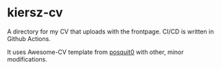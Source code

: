# kiersz-cv

A directory for my CV that uploads with the frontpage. CI/CD is written in Github Actions.

It uses Awesome-CV template from [posquit0](https://github.com/posquit0) with other, minor modifications.